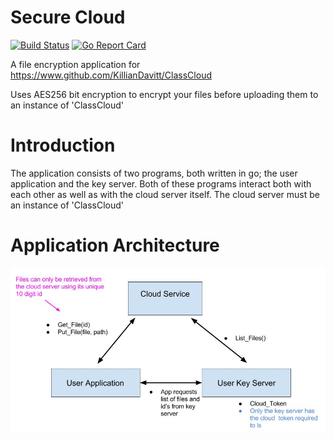 # Secure Cloud
[![Build Status](https://travis-ci.org/KillianDavitt/SecureCloud.svg?branch=master)](https://travis-ci.org/KillianDavitt/SecureCloud)
[![Go Report Card](https://goreportcard.com/badge/github.com/KillianDavitt/SecureCloud)](https://goreportcard.com/report/github.com/KillianDavitt/SecureCloud)

A file encryption application for https://www.github.com/KillianDavitt/ClassCloud

Uses AES256 bit encryption to encrypt your files before uploading them to an instance of 'ClassCloud'

# Introduction
The application consists of two programs, both written in go; the user application and the key server.
Both of these programs interact both with each other as well as with the cloud server itself.
The cloud server must be an instance of 'ClassCloud'

# Application Architecture

![architecture diagram](https://raw.githubusercontent.com/KillianDavitt/SecureCloud/master/doc/architecture.jpg)

